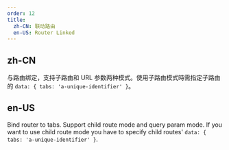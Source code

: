 ```yaml
---
order: 12
title:
  zh-CN: 联动路由
  en-US: Router Linked
---
```

## zh-CN

与路由绑定，支持子路由和 URL 参数两种模式。使用子路由模式時需指定子路由的 `data: { tabs: 'a-unique-identifier' }`。

## en-US

Bind router to tabs. Support child route mode and query param mode. If you want to use child route mode you have to specify child routes' `data: { tabs: 'a-unique-identifier' }`.
